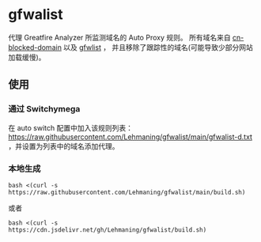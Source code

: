 # gfwalist
代理 Greatfire Analyzer 所监测域名的 Auto Proxy 规则。
所有域名来自 [cn-blocked-domain](https://github.com/Loyalsoldier/cn-blocked-domain/releases/tag/202107222004) 以及 [gfwlist](https://github.com/gfwlist/gfwlist) ，
并且移除了跟踪性的域名(可能导致少部分网站加载缓慢)。

## 使用
### 通过 Switchymega
在 auto switch 配置中加入该规则列表：https://raw.githubusercontent.com/Lehmaning/gfwalist/main/gfwalist-d.txt ，并设置为列表中的域名添加代理。

### 本地生成
```shell
bash <(curl -s https://raw.githubusercontent.com/Lehmaning/gfwalist/main/build.sh)
```
或者
```shell
bash <(curl -s https://cdn.jsdelivr.net/gh/Lehmaning/gfwalist/build.sh)
```
